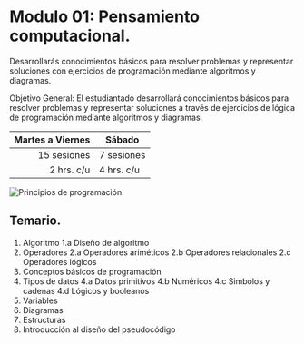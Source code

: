 # Modulo 01: Pensamiento computacional.

Desarrollarás conocimientos básicos para resolver problemas y representar soluciones con ejercicios de programación mediante algoritmos y diagramas.

Objetivo General: El estudiantado desarrollará conocimientos básicos para resolver problemas y representar soluciones a través de ejercicios de lógica de programación mediante algoritmos y diagramas.

| Martes a Viernes | Sábado |
|-----:|---------------|
|15 sesiones|7 sesiones|
| 2 hrs. c/u|4 hrs. c/u|

![Principios de programación](https://conceptoabc.com/wp-content/uploads/2020/03/tecnolopedia-portada-pseudocodigo-e1595915240667.jpg)

## Temario.

1. Algoritmo
1.a Diseño de algoritmo
2. Operadores
2.a Operadores ariméticos
2.b Operadores relacionales
2.c Operadores lógicos
3. Conceptos básicos de programación
4. Tipos de datos
4.a Datos primitivos
4.b Numéricos
4.c Simbolos y cadenas
4.d Lógicos y booleanos
5. Variables
6. Diagramas
7. Estructuras
8. Introducción al diseño del pseudocódigo
